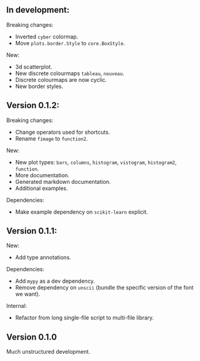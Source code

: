 In development:
---------------

Breaking changes:

* Inverted `cyber` colormap.
* Move `plots.border.Style` to `core.BoxStyle`.

New:

* 3d scatterplot.
* New discrete colourmaps `tableau`, `nouveau`.
* Discrete colourmaps are now cyclic.
* New border styles.

Version 0.1.2:
--------------

Breaking changes:

* Change operators used for shortcuts.
* Rename `fimage` to `function2`.

New:

* New plot types: `bars`, `columns`, `histogram`, `vistogram`, `histogram2`,
  `function`.
* More documentation.
* Generated markdown documentation.
* Additional examples.

Dependencies:

* Make example dependency on `scikit-learn` explicit.

Version 0.1.1:
--------------

New:

* Add type annotations.

Dependencies:

* Add `mypy` as a dev dependency.
* Remove dependency on `unscii` (bundle the specific version of the font we
  want).

Internal:

* Refactor from long single-file script to multi-file library.

Version 0.1.0
-------------

Much unstructured development.
